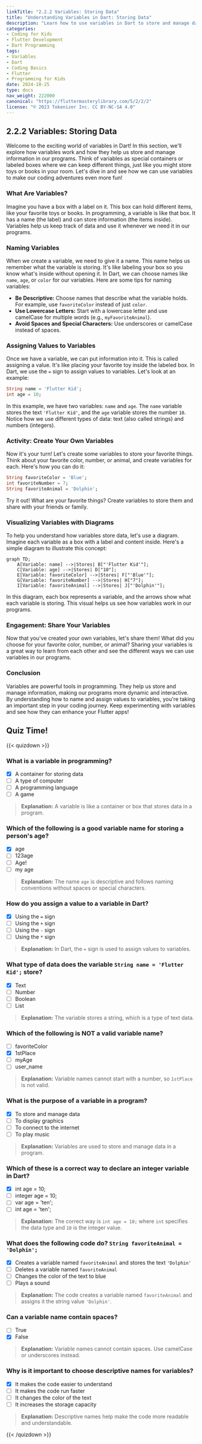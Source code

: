 ```yaml
---
linkTitle: "2.2.2 Variables: Storing Data"
title: "Understanding Variables in Dart: Storing Data"
description: "Learn how to use variables in Dart to store and manage data effectively, with engaging examples and activities for young coders."
categories:
- Coding for Kids
- Flutter Development
- Dart Programming
tags:
- Variables
- Dart
- Coding Basics
- Flutter
- Programming for Kids
date: 2024-10-25
type: docs
nav_weight: 222000
canonical: "https://fluttermasterylibrary.com/5/2/2/2"
license: "© 2023 Tokenizer Inc. CC BY-NC-SA 4.0"
---
```


## 2.2.2 Variables: Storing Data

Welcome to the exciting world of variables in Dart! In this section, we'll explore how variables work and how they help us store and manage information in our programs. Think of variables as special containers or labeled boxes where we can keep different things, just like you might store toys or books in your room. Let's dive in and see how we can use variables to make our coding adventures even more fun!

### What Are Variables?

Imagine you have a box with a label on it. This box can hold different items, like your favorite toys or books. In programming, a variable is like that box. It has a name (the label) and can store information (the items inside). Variables help us keep track of data and use it whenever we need it in our programs.

### Naming Variables

When we create a variable, we need to give it a name. This name helps us remember what the variable is storing. It's like labeling your box so you know what's inside without opening it. In Dart, we can choose names like `name`, `age`, or `color` for our variables. Here are some tips for naming variables:

- **Be Descriptive:** Choose names that describe what the variable holds. For example, use `favoriteColor` instead of just `color`.
- **Use Lowercase Letters:** Start with a lowercase letter and use camelCase for multiple words (e.g., `myFavoriteAnimal`).
- **Avoid Spaces and Special Characters:** Use underscores or camelCase instead of spaces.

### Assigning Values to Variables

Once we have a variable, we can put information into it. This is called assigning a value. It's like placing your favorite toy inside the labeled box. In Dart, we use the `=` sign to assign values to variables. Let's look at an example:

```dart
String name = 'Flutter Kid';
int age = 10;
```

In this example, we have two variables: `name` and `age`. The `name` variable stores the text `'Flutter Kid'`, and the `age` variable stores the number `10`. Notice how we use different types of data: text (also called strings) and numbers (integers).

### Activity: Create Your Own Variables

Now it's your turn! Let's create some variables to store your favorite things. Think about your favorite color, number, or animal, and create variables for each. Here's how you can do it:

```dart
String favoriteColor = 'Blue';
int favoriteNumber = 7;
String favoriteAnimal = 'Dolphin';
```

Try it out! What are your favorite things? Create variables to store them and share with your friends or family.

### Visualizing Variables with Diagrams

To help you understand how variables store data, let's use a diagram. Imagine each variable as a box with a label and content inside. Here's a simple diagram to illustrate this concept:

```mermaid
graph TD;
    A[Variable: name] -->|Stores| B["'Flutter Kid'"];
    C[Variable: age] -->|Stores| D["10"];
    E[Variable: favoriteColor] -->|Stores| F["'Blue'"];
    G[Variable: favoriteNumber] -->|Stores| H["7"];
    I[Variable: favoriteAnimal] -->|Stores| J["'Dolphin'"];
```

In this diagram, each box represents a variable, and the arrows show what each variable is storing. This visual helps us see how variables work in our programs.

### Engagement: Share Your Variables

Now that you've created your own variables, let's share them! What did you choose for your favorite color, number, or animal? Sharing your variables is a great way to learn from each other and see the different ways we can use variables in our programs.

### Conclusion

Variables are powerful tools in programming. They help us store and manage information, making our programs more dynamic and interactive. By understanding how to name and assign values to variables, you're taking an important step in your coding journey. Keep experimenting with variables and see how they can enhance your Flutter apps!

## Quiz Time!

{{< quizdown >}}

### What is a variable in programming?

- [x] A container for storing data
- [ ] A type of computer
- [ ] A programming language
- [ ] A game

> **Explanation:** A variable is like a container or box that stores data in a program.

### Which of the following is a good variable name for storing a person's age?

- [x] age
- [ ] 123age
- [ ] Age!
- [ ] my age

> **Explanation:** The name `age` is descriptive and follows naming conventions without spaces or special characters.

### How do you assign a value to a variable in Dart?

- [x] Using the `=` sign
- [ ] Using the `+` sign
- [ ] Using the `-` sign
- [ ] Using the `*` sign

> **Explanation:** In Dart, the `=` sign is used to assign values to variables.

### What type of data does the variable `String name = 'Flutter Kid';` store?

- [x] Text
- [ ] Number
- [ ] Boolean
- [ ] List

> **Explanation:** The variable stores a string, which is a type of text data.

### Which of the following is NOT a valid variable name?

- [ ] favoriteColor
- [x] 1stPlace
- [ ] myAge
- [ ] user_name

> **Explanation:** Variable names cannot start with a number, so `1stPlace` is not valid.

### What is the purpose of a variable in a program?

- [x] To store and manage data
- [ ] To display graphics
- [ ] To connect to the internet
- [ ] To play music

> **Explanation:** Variables are used to store and manage data in a program.

### Which of these is a correct way to declare an integer variable in Dart?

- [x] int age = 10;
- [ ] integer age = 10;
- [ ] var age = 'ten';
- [ ] int age = 'ten';

> **Explanation:** The correct way is `int age = 10;` where `int` specifies the data type and `10` is the integer value.

### What does the following code do? `String favoriteAnimal = 'Dolphin';`

- [x] Creates a variable named `favoriteAnimal` and stores the text `'Dolphin'`
- [ ] Deletes a variable named `favoriteAnimal`
- [ ] Changes the color of the text to blue
- [ ] Plays a sound

> **Explanation:** The code creates a variable named `favoriteAnimal` and assigns it the string value `'Dolphin'`.

### Can a variable name contain spaces?

- [ ] True
- [x] False

> **Explanation:** Variable names cannot contain spaces. Use camelCase or underscores instead.

### Why is it important to choose descriptive names for variables?

- [x] It makes the code easier to understand
- [ ] It makes the code run faster
- [ ] It changes the color of the text
- [ ] It increases the storage capacity

> **Explanation:** Descriptive names help make the code more readable and understandable.

{{< /quizdown >}}
